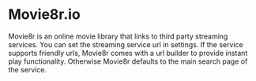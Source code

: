  # Movie8r.io

 Movie8r is an online movie library that links to third party streaming services. You can set the streaming service url in settings. If the service supports friendly urls, Movie8r comes with a url builder to provide instant play functionality. Otherwise Movie8r defaults to the main search page of the service. 
